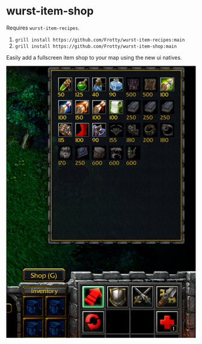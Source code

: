 # wurst-item-shop

Requires `wurst-item-recipes`.

1. `grill install https://github.com/Frotty/wurst-item-recipes:main`
2. `grill install https://github.com/Frotty/wurst-item-shop:main`

Easily add a fullscreen item shop to your map using the new ui natives.

![](https://github.com/Frotty/wurst-item-shop/blob/main/screenshot.png)
